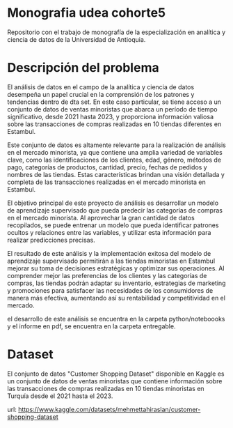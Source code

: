 # Monografia udea cohorte5
Repositorio con el trabajo de monografía de la especialización en analítica y ciencia de datos de la Universidad de Antioquia.

# Descripción del problema

El análisis de datos en el campo de la analítica y ciencia de datos desempeña un papel crucial en la comprensión de los patrones y tendencias dentro de dta set. En este caso particular, se tiene acceso a un conjunto de datos de ventas minoristas que abarca un período de tiempo significativo, desde 2021 hasta 2023, y proporciona información valiosa sobre las transacciones de compras realizadas en 10 tiendas diferentes en Estambul.

Este conjunto de datos es altamente relevante para la realización de análisis en el mercado minorista, ya que contiene una amplia variedad de variables clave, como las identificaciones de los clientes, edad, género, métodos de pago, categorías de productos, cantidad, precio, fechas de pedidos y nombres de las tiendas. Estas características brindan una visión detallada y completa de las transacciones realizadas en el mercado minorista en Estambul.

El objetivo principal de este proyecto de análisis es desarrollar un modelo de aprendizaje supervisado que pueda predecir las categorías de compras en el mercado minorista. Al aprovechar la gran cantidad de datos recopilados, se puede entrenar un modelo que pueda identificar patrones ocultos y relaciones entre las variables, y utilizar esta información para realizar predicciones precisas.

El resultado de este análisis y la implementación exitosa del modelo de aprendizaje supervisado permitirán a las tiendas minoristas en Estambul mejorar su toma de decisiones estratégicas y optimizar sus operaciones. Al comprender mejor las preferencias de los clientes y las categorías de compras, las tiendas podrán adaptar su inventario, estrategias de marketing y promociones para satisfacer las necesidades de los consumidores de manera más efectiva, aumentando así su rentabilidad y competitividad en el mercado.

el desarrollo de este análisis se encuentra en la carpeta python/noteboooks y el informe en pdf, se encuentra en la carpeta entregable.


# Dataset

El conjunto de datos "Customer Shopping Dataset" disponible en Kaggle es un conjunto de datos de ventas minoristas que contiene información sobre las transacciones de compras realizadas en 10 tiendas minoristas en Turquía desde el 2021 hasta el 2023.

url: https://www.kaggle.com/datasets/mehmettahiraslan/customer-shopping-dataset



